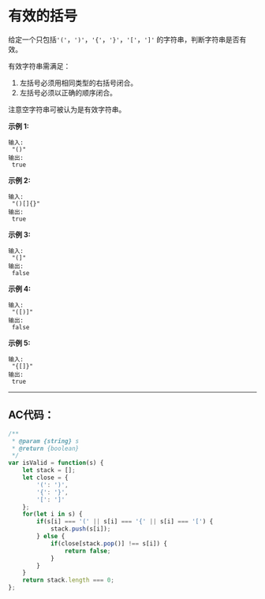 # 有效的括号

给定一个只包括`'('`，`')'`，`'{'`，`'}'`，`'['`，`']'` 的字符串，判断字符串是否有效。

有效字符串需满足：

1. 左括号必须用相同类型的右括号闭合。
2. 左括号必须以正确的顺序闭合。

注意空字符串可被认为是有效字符串。

**示例 1:**

```
输入:
 "()"
输出:
 true
```

**示例 2:**

```
输入:
 "()[]{}"
输出:
 true
```

**示例 3:**

```
输入:
 "(]"
输出:
 false
```

**示例 4:**

```
输入:
 "([)]"
输出:
 false
```

**示例 5:**

```
输入:
 "{[]}"
输出:
 true
```

---

## AC代码：

```js
/**
 * @param {string} s
 * @return {boolean}
 */
var isValid = function(s) {
    let stack = [];
    let close = {
        '(': ')',
        '{': '}',
        '[': ']'
    };
    for(let i in s) {
        if(s[i] === '(' || s[i] === '{' || s[i] === '[') {
            stack.push(s[i]);
        } else {
            if(close[stack.pop()] !== s[i]) {
                return false;
            }
        }
    }
    return stack.length === 0;
};
```




